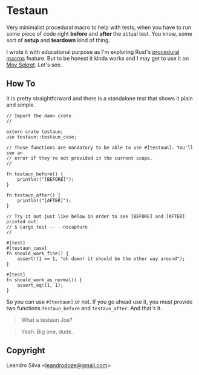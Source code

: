 # Testaun

Very minimalist procedural macro to help with tests, when you have to run some piece of code right **before** and **after** the actual test. You know, some sort of **setup** and **teardown** kind of thing.

I wrote it with educational purpose as I'm exploring Rust's [procedural macros](https://doc.rust-lang.org/reference/procedural-macros.html) feature. But to be honest it kinda works and I may get to use it on [Moy Sekret](https://github.com/leandrosilva/moy-sekret). Let's see.

## How To

It is pretty straightforward and there is a standalone test that shows it plain and simple.

    // Import the damn crate
    //

    extern crate testaun;
    use testaun::testaun_case;

    // Those functions are mandatory to be able to use #[testaun]. You'll see an
    // error if they're not provided in the current scope.
    //

    fn testaun_before() {
        println!("[BEFORE]");
    }

    fn testaun_after() {
        println!("[AFTER]");
    }

    // Try it out just like below in order to see [BEFORE] and [AFTER] printed out:
    // $ cargo test -- --nocapture
    //

    #[test]
    #[testaun_case]
    fn should_work_fine() {
        assert!(1 == 1, "oh damn! it should be the other way around");
    }

    #[test]
    fn should_work_as_normal() {
        assert_eq!(1, 1);
    }

So you can use `#[testaun]` or not. If you go ahead use it, you must provide two functions `testaun_before` and `testaun_after`. And that's it.

> What a testaun Joe?

> Yeah. Big one, dude.

## Copyright

Leandro Silva <<leandrodoze@gmail.com>>

